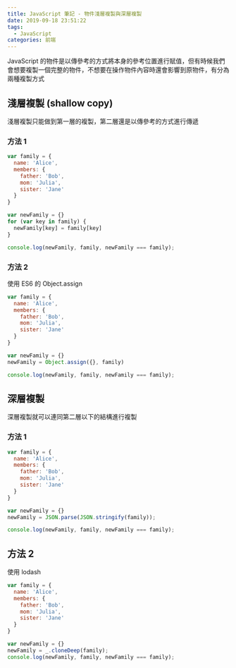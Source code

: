```yaml
---
title: JavaScript 筆記 - 物件淺層複製與深層複製
date: 2019-09-18 23:51:22
tags: 
  - JavaScript
categories: 前端
---
```


JavaScript 的物件是以傳參考的方式將本身的參考位置進行賦值，但有時候我們會想要複製一個完整的物件，不想要在操作物件內容時還會影響到原物件，有分為兩種複製方式

## 淺層複製 (shallow copy)
淺層複製只能做到第一層的複製，第二層還是以傳參考的方式進行傳遞

### 方法 1
``` JavaScript
var family = {
  name: 'Alice',
  members: {
    father: 'Bob',
    mom: 'Julia',
    sister: 'Jane'
  }
}

var newFamily = {}
for (var key in family) {
  newFamily[key] = family[key]
}

console.log(newFamily, family, newFamily === family);
```

### 方法 2
使用 ES6 的 Object.assign
``` JavaScript
var family = {
  name: 'Alice',
  members: {
    father: 'Bob',
    mom: 'Julia',
    sister: 'Jane'
  }
}

var newFamily = {}
newFamily = Object.assign({}, family)

console.log(newFamily, family, newFamily === family);
```

## 深層複製
深層複製就可以連同第二層以下的結構進行複製

### 方法 1
``` JavaScript
var family = {
  name: 'Alice',
  members: {
    father: 'Bob',
    mom: 'Julia',
    sister: 'Jane'
  }
}

var newFamily = {}
newFamily = JSON.parse(JSON.stringify(family));

console.log(newFamily, family, newFamily === family);
```

## 方法 2 
使用 lodash

``` JavaScript
var family = {
  name: 'Alice',
  members: {
    father: 'Bob',
    mom: 'Julia',
    sister: 'Jane'
  }
}

var newFamily = {}
newFamily = _.cloneDeep(family);
console.log(newFamily, family, newFamily === family);
```